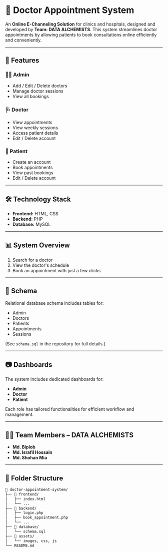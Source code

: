 # 🏥 Doctor Appointment System

An **Online E-Channeling Solution** for clinics and hospitals, designed and developed by **Team: DATA ALCHEMISTS**. This system streamlines doctor appointments by allowing patients to book consultations online efficiently and conveniently.

---

## 🚀 Features

### 👨‍💼 Admin
- Add / Edit / Delete doctors
- Manage doctor sessions
- View all bookings

### 🩺 Doctor
- View appointments
- View weekly sessions
- Access patient details
- Edit / Delete account

### 👤 Patient
- Create an account
- Book appointments
- View past bookings
- Edit / Delete account

---

## 🛠️ Technology Stack

- **Frontend:** HTML, CSS  
- **Backend:** PHP  
- **Database:** MySQL

---

## 📊 System Overview

1. Search for a doctor  
2. View the doctor's schedule  
3. Book an appointment with just a few clicks  
 
---

## 📌 Schema

Relational database schema includes tables for:
- Admin
- Doctors
- Patients
- Appointments
- Sessions

(See `schema.sql` in the repository for full details.)

---

## 📷 Dashboards

The system includes dedicated dashboards for:
- **Admin**
- **Doctor**
- **Patient**

Each role has tailored functionalities for efficient workflow and management.

---

## 👨‍💻 Team Members – DATA ALCHEMISTS

- **Md. Biplob**
- **Md. Israfil Hossain**
- **Md. Shohan Mia**

---

## 📁 Folder Structure

```bash
📁 doctor-appointment-system/
├── 📁 frontend/
│   ├── index.html
│   └── ...
├── 📁 backend/
│   ├── login.php
│   ├── book_appointment.php
│   └── ...
├── 📁 database/
│   └── schema.sql
├── 📁 assets/
│   └── images, css, js
└── README.md
